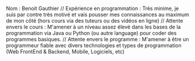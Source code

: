 Nom : Benoit Gauthier
// Expérience en programmation : Très minime, je suis par contre très motivé et vais pousser mes connaissances au maximum de mon côté (hors cours via des tuteurs ou des vidéos en ligne)
// Attente envers le cours : M'amener à un niveau assez élevé dans les bases de la programmation via Java ou Python (ou autre language) pour coder des programmes basiques.
// Attente envers le programme : M'amener à être un programmeur fiable avec divers technologies et types de programmation (Web FrontEnd & Backend, Mobile, Logiciels, etc)

